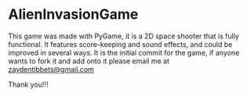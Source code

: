 # AlienInvasionGame
This game was made with PyGame, it is a 2D space shooter that is fully functional.
It features score-keeping and sound effects, and could be improved in several ways.
It is the initial commit for the game, if anyone wants to fork it and add onto it
please email me at zaydentibbets@gmail.com

Thank you!!!
